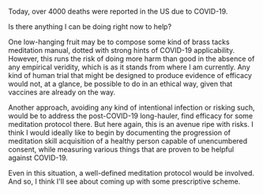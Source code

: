 Today, over 4000 deaths were reported in the US due to COVID-19.

Is there anything I can be doing right now to help?

One low-hanging fruit may be to compose some kind of brass tacks meditation manual, dotted with strong hints of COVID-19 applicability. However, this runs the risk of doing more harm than good in the absence of any empirical veridity, which is as it stands from where I am currently. Any kind of human trial that might be designed to produce evidence of efficacy would not, at a glance, be possible to do in an ethical way, given that vaccines are already on the way.

Another approach, avoiding any kind of intentional infection or risking such, would be to address the post-COVID-19 long-hauler, find efficacy for some meditation protocol there. But here again, this is an avenue ripe with risks. I think I would ideally like to begin by documenting the progression of meditation skill acquisition of a healthy person capable of unencumbered consent, while measuring various things that are proven to be helpful against COVID-19. 

Even in this situation, a well-defined meditation protocol would be involved. And so, I think I'll see about coming up with some prescriptive scheme.
